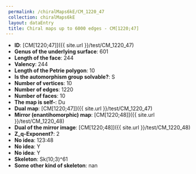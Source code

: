 ```yaml
--- 
 permalink: /chiralMaps6kE/CM_1220_47 
 collection: chiralMaps6kE
 layout: dataEntry
 title: Chiral maps up to 6000 edges - CM[1220;47]
---
```


- **ID**: [CM[1220;47]]({{ site.url }}/test/CM_1220_47)
- **Genus of the underlying surface**: 601
- **Length of the face**: 244
- **Valency**: 244
- **Length of the Petrie polygon**: 10
- **Is the automorphism group solvable?**: S
- **Number of vertices**: 10
- **Number of edges**: 1220
- **Number of faces**: 10
- **The map is self-**: Du
- **Dual map**: [CM[1220;47]]({{ site.url }}/test/CM_1220_47)
- **Mirror (enantihomorphic) map**: [CM[1220;48]]({{ site.url }}/test/CM_1220_48)
- **Dual of the mirror image**: [CM[1220;48]]({{ site.url }}/test/CM_1220_48)
- **Z_q-Exponent?**: 2
- **No idea**:  123:48
- **No idea**: Y
- **No idea**: Y
- **Skeleton**: Sk(10;3)^61
- **Some other kind of skeleton**: nan
